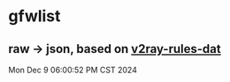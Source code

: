 # gfwlist
## raw -> json, based on [v2ray-rules-dat](https://github.com/Loyalsoldier/v2ray-rules-dat)
Mon Dec  9 06:00:52 PM CST 2024

